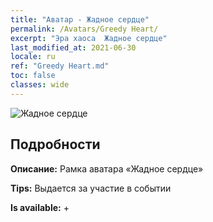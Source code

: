 ```yaml
---
title: "Аватар - Жадное сердце"
permalink: /Avatars/Greedy Heart/
excerpt: "Эра хаоса  Жадное сердце"
last_modified_at: 2021-06-30
locale: ru
ref: "Greedy Heart.md"
toc: false
classes: wide
---
```

 ![Жадное сердце](/images/a/avatarFrame_75.png)

## Подробности

 **Описание:** Рамка аватара «Жадное сердце» 

 **Tips:** Выдается за участие в событии 

 **Is available:**  + 

